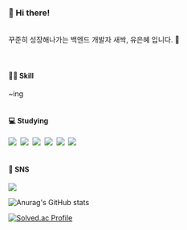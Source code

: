 
  
  
### 🙂 Hi there! 

</br>
꾸준히 성장해나가는 백엔드 개발자 새싹, 유은혜 입니다. 🌱
</br></br></br>


#### 👩‍💻 Skill </br>
~ing 
</br></br>


#### 💻 Studying</br>
<img src="https://img.shields.io/badge/Java-blue?style=flat&logo=Java&logoColor=white"/>&nbsp;&nbsp;<img src="https://img.shields.io/badge/Spring-6DB33F?style=flat&logo=Spring&logoColor=white"/>&nbsp;&nbsp;<img src="https://img.shields.io/badge/MySQL-4479A1?style=flat&logo=MySQL&logoColor=white"/>&nbsp;&nbsp;<img src="https://img.shields.io/badge/Postman-FF6C37?style=flat&logo=Postman&logoColor=white"/>&nbsp;&nbsp;<img src="https://img.shields.io/badge/IntelliJ IDEA-000000?style=flat&logo=IntelliJ IDEA&logoColor=white"/>&nbsp;&nbsp;<img src="https://img.shields.io/badge/Git-F05032?style=flat&logo=Git&logoColor=white"/>
</br></br>


#### 🤳 SNS</br>
<a href="https://eune7.tistory.com/" target="_blank"><img src="https://img.shields.io/badge/Tistory-000000?style=flat&logo=Tistory&logoColor=white"/></a>



![Anurag's GitHub stats](https://github-readme-stats.vercel.app/api?username=you-eun-hye&show_icons=true&theme=radical)

[![Solved.ac Profile](http://mazassumnida.wtf/api/generate_badge?boj=you-eun-hye)](https://solved.ac/you-eun-hye)<br/>
 

  
